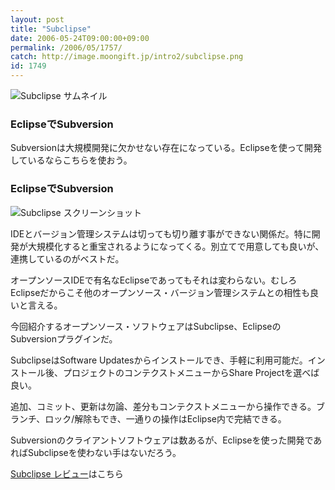 ```yaml
---
layout: post
title: "Subclipse"
date: 2006-05-24T09:00:00+09:00
permalink: /2006/05/1757/
catch: http://image.moongift.jp/intro2/subclipse.png
id: 1749
---
```

 ![Subclipse サムネイル](http://image.moongift.jp/intro2/subclipse.t.png "Subclipse サムネイル")
  

### EclipseでSubversion
  
Subversionは大規模開発に欠かせない存在になっている。Eclipseを使って開発しているならこちらを使おう。  
<!--more-->  

### EclipseでSubversion
  

![Subclipse スクリーンショット](http://image.moongift.jp/intro2/subclipse.png "Subclipse スクリーンショット")

  

IDEとバージョン管理システムは切っても切り離す事ができない関係だ。特に開発が大規模化すると重宝されるようになってくる。別立てで用意しても良いが、連携しているのがベストだ。

  

オープンソースIDEで有名なEclipseであってもそれは変わらない。むしろEclipseだからこそ他のオープンソース・バージョン管理システムとの相性も良いと言える。

  

今回紹介するオープンソース・ソフトウェアはSubclipse、EclipseのSubversionプラグインだ。

  

SubclipseはSoftware Updatesからインストールでき、手軽に利用可能だ。インストール後、プロジェクトのコンテクストメニューからShare Projectを選べば良い。

  

追加、コミット、更新は勿論、差分もコンテクストメニューから操作できる。ブランチ、ロック/解除もでき、一通りの操作はEclipse内で完結できる。

  

Subversionのクライアントソフトウェアは数あるが、Eclipseを使った開発であればSubclipseを使わない手はないだろう。

  

[Subclipse レビュー](http://oss.moongift.jp/review/i-1759.html)はこちら

